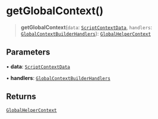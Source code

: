 # getGlobalContext()

> **getGlobalContext**(`data`: [`ScriptContextData`](../../types/interfaces/ScriptContextData.md), `handlers`: [`GlobalContextBuilderHandlers`](../../types/interfaces/GlobalContextBuilderHandlers.md)): [`GlobalHelperContext`](../../types/interfaces/GlobalHelperContext.md)

## Parameters

• **data**: [`ScriptContextData`](../../types/interfaces/ScriptContextData.md)

• **handlers**: [`GlobalContextBuilderHandlers`](../../types/interfaces/GlobalContextBuilderHandlers.md)

## Returns

[`GlobalHelperContext`](../../types/interfaces/GlobalHelperContext.md)
